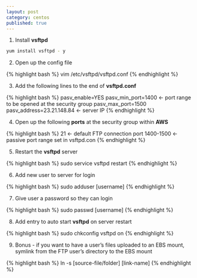 ```yaml
---
layout: post
category: centos
published: true
---
```


1. Install **vsftpd**

```bash
yum install vsftpd - y
```

2. Open up the config file
 
{% highlight bash %}
vim /etc/vsftpd/vsftpd.conf
{% endhighlight %}

3. Add the following lines to the end of **vsftpd.conf**
 
{% highlight bash %}
pasv_enable=YES
pasv_min_port=1400 ← port range to be opened at the security group
pasv_max_port=1500
pasv_address=23.21.148.84 ← server IP
{% endhighlight %}

4. Open up the following **ports** at the security group within **AWS**
 
{% highlight bash %}
21 ← default FTP connection port
1400-1500 ← passive port range set in vsftpd.con
{% endhighlight %}

5. Restart the **vsftpd** server
 
{% highlight bash %}
sudo service vsftpd restart
{% endhighlight %}

6. Add new user to server for login
 
{% highlight bash %}
sudo adduser [username]
{% endhighlight %}

7. Give user a password so they can login
 
{% highlight bash %}
sudo passwd [username]
{% endhighlight %}

8. Add entry to auto start **vsftpd** on server restart

{% highlight bash %}
sudo chkconfig vsftpd on 
{% endhighlight %}

9. Bonus - if you want to have a user’s files uploaded to an EBS mount, symlink from the FTP user’s directory to the EBS mount

{% highlight bash %}
ln -s [source-file/folder] [link-name]
{% endhighlight %}